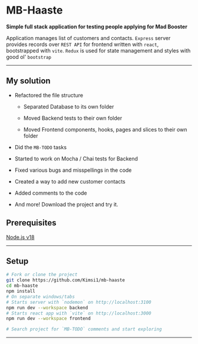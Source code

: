 # MB-Haaste

**Simple full stack application for testing people applying for Mad Booster**

Application manages list of customers and contacts. `Express` server provides records over `REST API` for frontend written with `react`, bootstrapped with `vite`. `Redux` is used for state management and styles with good ol' `bootstrap`



---
## My solution

- Refactored the file structure

    - Separated Database to its own folder

    - Moved Backend tests to their own folder

    - Moved Frontend components, hooks, pages and slices to their own folder

- Did the `MB-TODO` tasks

- Started to work on Mocha / Chai tests for Backend

- Fixed various bugs and misspellings in the code

- Created a way to add new customer contacts

- Added comments to the code

- And more! Download the project and try it.


## Prerequisites

[Node.js v18](https://nodejs.org/en/download/current)

---

## Setup

```bash
# Fork or clone the project
git clone https://github.com/Kimsi1/mb-haaste
cd mb-haaste
npm install
# On separate windows/tabs
# Starts server with `nodemon` on http://localhost:3100
npm run dev --workspace backend
# Starts react app with `vite` on http://localhost:3000
npm run dev --workspace frontend

# Search project for `MB-TODO` comments and start exploring
```
---
